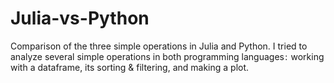 # Julia-vs-Python
Comparison of the three simple operations in Julia and Python. I tried to analyze several simple operations in both programming languages :  working with a dataframe, its sorting & filtering, and making a plot.
